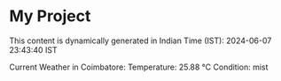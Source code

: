 # My Project

This content is dynamically generated in Indian Time (IST): 2024-06-07 23:43:40 IST


Current Weather in Coimbatore:
Temperature: 25.88 °C
Condition: mist
